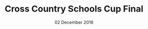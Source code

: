 ---
layout: default
title: Cross Country Schools Cup Final
date: 02 December 2016
location: Rotherham
---